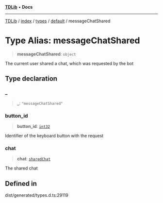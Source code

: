 [**TDLib**](../../../../../../README.md) • **Docs**

***

[TDLib](../../../../../../modules.md) / [index](../../../../../README.md) / [types](../../../README.md) / [default](../README.md) / messageChatShared

# Type Alias: messageChatShared

> **messageChatShared**: `object`

The current user shared a chat, which was requested by the bot

## Type declaration

### \_

> **\_**: `"messageChatShared"`

### button\_id

> **button\_id**: [`int32`](int32.md)

Identifier of the keyboard button with the request

### chat

> **chat**: [`sharedChat`](sharedChat.md)

The shared chat

## Defined in

dist/generated/types.d.ts:29119
